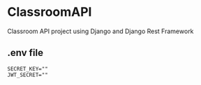 # ClassroomAPI
Classroom API project using Django and Django Rest Framework 


## .env file
```
SECRET_KEY=""
JWT_SECRET=""
```